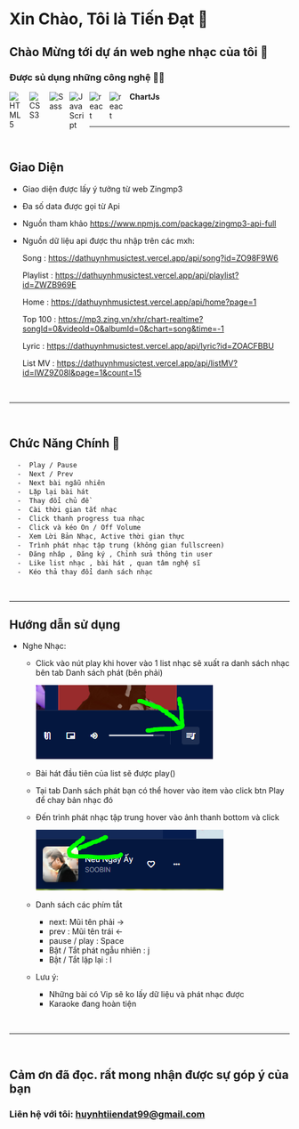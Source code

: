 # Xin Chào, Tôi là Tiến Đạt 👋

## Chào Mừng tới dự án web nghe nhạc của tôi 👏

### Được sủ dụng những công nghệ 🧑‍🔧

<img align="left" alt="HTML5" width="26px" src="https://cdn.jsdelivr.net/gh/devicons/devicon/icons/html5/html5-original.svg" style="padding-right:10px;" />

<img align="left" alt="CSS3" width="26px" src="https://cdn.jsdelivr.net/gh/devicons/devicon/icons/css3/css3-original.svg" style="padding-right:10px;" />

<img align="left" alt="Sass" width="26px" src="https://cdn.jsdelivr.net/gh/devicons/devicon/icons/sass/sass-original.svg" style="padding-right:10px;" />

<img align="left" alt="JavaScript" width="26px" src="https://cdn.jsdelivr.net/gh/devicons/devicon/icons/javascript/javascript-original.svg" style="padding-right:10px;" />
<img align="left" alt="react" width="26px" src="https://cdn.jsdelivr.net/gh/devicons/devicon/icons/react/react-original.svg" style="padding-right:10px;" />

<img align="left" alt="react" width="26px" src="https://www.vectorlogo.zone/logos/firebase/firebase-icon.svg" style="padding-right:10px;" />

**ChartJs**

<br />

---

<br />

## Giao Diện

-  Giao diện được lấy ý tưởng từ web Zingmp3
-  Đa số data được gọi từ Api
-  Nguồn tham khảo <https://www.npmjs.com/package/zingmp3-api-full>
-  Nguồn dữ liệu api được thu nhập trên các mxh:

   Song :
   <https://dathuynhmusictest.vercel.app/api/song?id=ZO98F9W6>

   Playlist :
   <https://dathuynhmusictest.vercel.app/api/playlist?id=ZWZB969E>

   Home :
   <https://dathuynhmusictest.vercel.app/api/home?page=1>

   Top 100 :
   <https://mp3.zing.vn/xhr/chart-realtime?songId=0&videoId=0&albumId=0&chart=song&time=-1>

   Lyric :
   <https://dathuynhmusictest.vercel.app/api/lyric?id=ZOACFBBU>

   List MV :
   <https://dathuynhmusictest.vercel.app/api/listMV?id=IWZ9Z08I&page=1&count=15>

<br />

---

<br />

## Chức Năng Chính 🦾

      -  Play / Pause
      -  Next / Prev
      -  Next bài ngẫu nhiên
      -  Lặp lại bài hát
      -  Thay đổi chủ đề
      -  Cài thời gian tắt nhạc
      -  Click thanh progress tua nhạc
      -  Click và kéo On / Off Volume
      -  Xem Lời Bản Nhạc, Active thời gian thực
      -  Trình phát nhạc tập trung (không gian fullscreen)
      -  Đăng nhâp , Đăng ký , Chỉnh sửa thông tin user
      -  Like list nhạc , bài hát , quan tâm nghệ sĩ
      -  Kéo thả thay đổi danh sách nhạc

<br />

---

## Hướng dẫn sử dụng

-  Nghe Nhạc:

   -  Click vào nút play khi hover vào 1 list nhạc sẽ xuất ra danh sách nhạc bên tab Danh sách phát (bên phải)

       <img src='./public/demo1.PNG'>

   -  Bài hát đầu tiên của list sẽ được play()
   -  Tại tab Danh sách phát bạn có thể hover vào item vào click btn Play để chay bản nhạc đó
   -  Đến trình phát nhạc tập trung hover vào ảnh thanh bottom và click

       <img src='./public/demo2.PNG'>

        

   -  Danh sách các phím tắt
      -  next: Mũi tên phải ->
      -  prev : Mũi tên trái <-
      -  pause / play : Space
      -  Bật / Tắt phát ngẫu nhiên : j
      -  Bật / Tắt lặp lại : l
   -  Lưu ý:
      -  Những bài có Vip sẽ ko lấy dữ liệu và phát nhạc được
      -  Karaoke đang hoàn tiện

<br />

---

<br />

## Cảm ơn đã đọc. rất mong nhận được sự góp ý của bạn

### Liên hệ với tôi: **huynhtiiendat99@gmail.com**

